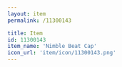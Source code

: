 ```yaml
---
layout: item
permalink: /11300143

title: Item
id: 11300143
item_name: 'Nimble Beat Cap'
icon_url: 'item/icon/11300143.png'
---
```

